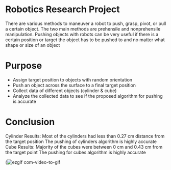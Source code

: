 # Robotics Research Project 

There are various methods to maneuver a robot to push, grasp, pivot, or pull a certain object. 
The two main methods are prehensile and nonprehensile manipulation. 
Pushing objects with robots can be very useful if there is a certain position or target the object has to be pushed to and no matter what shape or size of an object

# Purpose 

- Assign target position to objects with random orientation	
- Push an object across the surface to a final target position 
- Collect data of different objects (cylinder & cube)
- Analyze the collected data to see if the proposed algorithm for pushing is accurate 

# Conclusion 
Cylinder Results:
Most of the cylinders had less than 0.27 cm distance from the target position 
The pushing of cylinders algorithm is highly accurate 
Cube Results: 
Majority of the cubes were between 0 cm and 0.43 cm from the target point 
The pushing for cubes algorithm is highly accurate 

(![ezgif com-video-to-gif](https://user-images.githubusercontent.com/67602583/231619316-f2907e85-19ca-49de-9243-f86d97f8aa91.gif)

   
